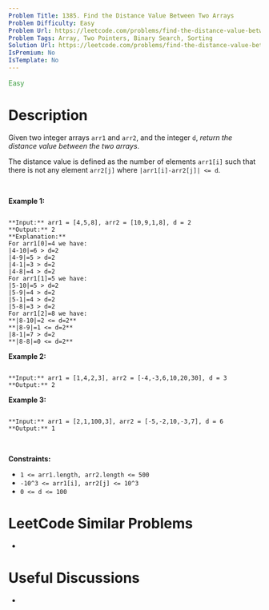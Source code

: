 ```yaml
---
Problem Title: 1385. Find the Distance Value Between Two Arrays
Problem Difficulty: Easy
Problem Url: https://leetcode.com/problems/find-the-distance-value-between-two-arrays/
Problem Tags: Array, Two Pointers, Binary Search, Sorting
Solution Url: https://leetcode.com/problems/find-the-distance-value-between-two-arrays/solution/
IsPremium: No
IsTemplate: No
---
```


<span style="color: rgb(67, 160, 71);">Easy</span>

# Description

Given two integer arrays `arr1` and `arr2`, and the integer `d`, *return the distance value between the two arrays*.


The distance value is defined as the number of elements `arr1[i]` such that there is not any element `arr2[j]` where `|arr1[i]-arr2[j]| <= d`.


 


**Example 1:**



```

**Input:** arr1 = [4,5,8], arr2 = [10,9,1,8], d = 2
**Output:** 2
**Explanation:** 
For arr1[0]=4 we have: 
|4-10|=6 > d=2 
|4-9|=5 > d=2 
|4-1|=3 > d=2 
|4-8|=4 > d=2 
For arr1[1]=5 we have: 
|5-10|=5 > d=2 
|5-9|=4 > d=2 
|5-1|=4 > d=2 
|5-8|=3 > d=2
For arr1[2]=8 we have:
**|8-10|=2 <= d=2**
**|8-9|=1 <= d=2**
|8-1|=7 > d=2
**|8-8|=0 <= d=2**

```

**Example 2:**



```

**Input:** arr1 = [1,4,2,3], arr2 = [-4,-3,6,10,20,30], d = 3
**Output:** 2

```

**Example 3:**



```

**Input:** arr1 = [2,1,100,3], arr2 = [-5,-2,10,-3,7], d = 6
**Output:** 1

```

 


**Constraints:**


* `1 <= arr1.length, arr2.length <= 500`
* `-10^3 <= arr1[i], arr2[j] <= 10^3`
* `0 <= d <= 100`




# LeetCode Similar Problems

- []()

# Useful Discussions

- []()
